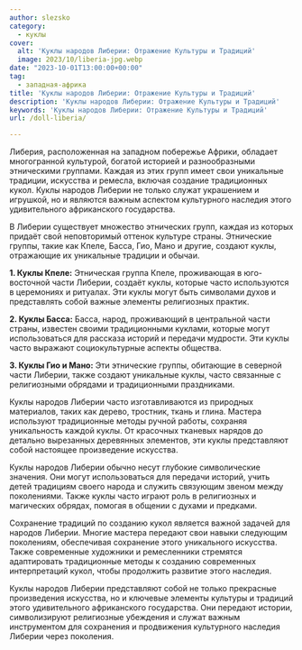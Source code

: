 ```yaml
---
author: slezsko
category:
  - куклы
cover:
  alt: 'Куклы народов Либерии: Отражение Культуры и Традиций'
  image: 2023/10/liberia-jpg.webp
date: "2023-10-01T13:00:00+00:00"
tag:
  - западная-африка
title: 'Куклы народов Либерии: Отражение Культуры и Традиций'
description: 'Куклы народов Либерии: Отражение Культуры и Традиций'
keywords: 'Куклы народов Либерии: Отражение Культуры и Традиций'
url: /doll-liberia/

---
```

Либерия, расположенная на западном побережье Африки, обладает многогранной культурой, богатой историей и разнообразными этническими группами. Каждая из этих групп имеет свои уникальные традиции, искусства и ремесла, включая создание традиционных кукол. Куклы народов Либерии не только служат украшением и игрушкой, но и являются важным аспектом культурного наследия этого удивительного африканского государства.

В Либерии существует множество этнических групп, каждая из которых придаёт свой неповторимый оттенок культуре страны. Этнические группы, такие как Кпеле, Басса, Гио, Мано и другие, создают куклы, отражающие их уникальные традиции и обычаи.

**1\. Куклы Кпеле:** Этническая группа Кпеле, проживающая в юго-восточной части Либерии, создаёт куклы, которые часто используются в церемониях и ритуалах. Эти куклы могут быть символами духов и представлять собой важные элементы религиозных практик.

**2\. Куклы Басса:** Басса, народ, проживающий в центральной части страны, известен своими традиционными куклами, которые могут использоваться для рассказа историй и передачи мудрости. Эти куклы часто выражают социокультурные аспекты общества.

**3\. Куклы Гио и Мано:** Эти этнические группы, обитающие в северной части Либерии, также создают уникальные куклы, часто связанные с религиозными обрядами и традиционными праздниками.

Куклы народов Либерии часто изготавливаются из природных материалов, таких как дерево, тростник, ткань и глина. Мастера используют традиционные методы ручной работы, сохраняя уникальность каждой куклы. От красочных тканевых нарядов до детально вырезанных деревянных элементов, эти куклы представляют собой настоящее произведение искусства.

Куклы народов Либерии обычно несут глубокие символические значения. Они могут использоваться для передачи историй, учить детей традициям своего народа и служить связующим звеном между поколениями. Также куклы часто играют роль в религиозных и магических обрядах, помогая в общении с духами и предками.

Сохранение традиций по созданию кукол является важной задачей для народов Либерии. Многие мастера передают свои навыки следующим поколениям, обеспечивая сохранение этого уникального искусства. Также современные художники и ремесленники стремятся адаптировать традиционные методы к созданию современных интерпретаций кукол, чтобы продолжить развитие этого наследия.

Куклы народов Либерии представляют собой не только прекрасные произведения искусства, но и ключевые элементы культуры и традиций этого удивительного африканского государства. Они передают истории, символизируют религиозные убеждения и служат важным инструментом для сохранения и продвижения культурного наследия Либерии через поколения.
